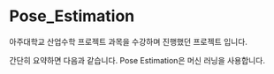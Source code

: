 # Pose_Estimation

아주대학교 산업수학 프로젝트 과목을 수강하며 진행했던 프로젝트 입니다.

간단히 요약하면 다음과 같습니다.
Pose Estimation은 머신 러닝을 사용합니다.
